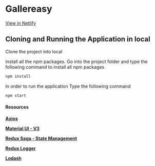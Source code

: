 # Gallereasy 

<a href="https://gifly-search.netlify.app/" target="_blank">View in Netlify</a>

## Cloning and Running the Application in local

Clone the project into local

Install all the npm packages. Go into the project folder and type the following command to install all npm packages

```bash
npm install
```

In order to run the application Type the following command

```bash
npm start
```

#### Resources

[**Axios**](https://github.com/axios/axios)

[**Material UI - V3**](https://material-ui.com/)

[**Redux Saga - State Management** ](https://redux-saga.js.org/)

[**Redux Logger**](https://github.com/LogRocket/redux-logger)

[**Lodash**](https://lodash.com/)
